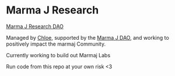 # Marma J Research

[Marma J Research DAO](https://app.astrodao.com/dao/marmaj-research.sputnik-dao.near)

Managed by [Chloe](https://www.marmaj.org/chloe), supported by the [Marma J DAO](https://marmaj.org/dao/), and working to positively impact the marmaj Community.

Currently working to build out Marmaj Labs

Run code from this repo at your own risk <3
